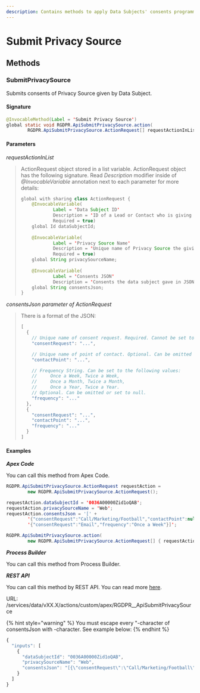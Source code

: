 ```yaml
---
description: Contains methods to apply Data Subjects' consents programmatically.
---
```


# Submit Privacy Source

## Methods <a id="methods"></a>

### SubmitPrivacySource  <a id="submitprivacysource"></a>

Submits consents of Privacy Source given by Data Subject.

#### Signature  <a id="signature"></a>

```java
@InvocableMethod(Label = 'Submit Privacy Source')
global static void RGDPR.ApiSubmitPrivacySource.action(
        RGDPR.ApiSubmitPrivacySource.ActionRequest[] requestActionInList)
```

#### Parameters  <a id="parameters"></a>

_requestActionInList_

> ActionRequest object stored in a list variable. ActionRequest object has the following signature. Read _Description_ modifier inside of _@InvocableVariable_ annotation next to each parameter for more details:
>
> ```java
> global with sharing class ActionRequest {
>     @InvocableVariable(
>             Label = 'Data Subject ID'
>             Description = 'ID of a Lead or Contact who is giving permissions'
>             Required = true)
>     global Id dataSubjectId;
> ​
>     @InvocableVariable(
>             Label = 'Privacy Source Name'
>             Description = 'Unique name of Privacy Source the giving permissions will be associated with'
>             Required = true)
>     global String privacySourceName;
> ​
>     @InvocableVariable(
>             Label = 'Consents JSON'
>             Description = 'Consents the data subject gave in JSON format')
>     global String consentsJson;
> }
> ```

_consentsJson parameter of ActionRequest_

> There is a format of the JSON:
>
> ```javascript
> [
>   {
>     // Unique name of consent request. Required. Cannot be set to null.
>     "consentRequest": "...",
>
>     // Unique name of point of contact. Optional. Can be omitted or set to null.
>     "contactPoint": "...",
>
>     // Frequency String. Can be set to the following values: 
>     //     Once a Week, Twice a Week, 
>     //     Once a Month, Twice a Month, 
>     //     Once a Year, Twice a Year.
>     // Optional. Can be omitted or set to null.
>     "frequency": "..."
>   },
>   {
>     "consentRequest": "...",
>     "contactPoint": "...",
>     "frequency": "..."
>   }
> ]
> ```

#### Examples  <a id="examples"></a>

_**Apex Code**_

You can call this method from Apex Code.

```java
RGDPR.ApiSubmitPrivacySource.ActionRequest requestAction =
        new RGDPR.ApiSubmitPrivacySource.ActionRequest();

requestAction.dataSubjectId = '0036A00000Zid1oQAB';
requestAction.privacySourceName = 'Web';
requestAction.consentsJson = '[' +
        '{"consentRequest":"Call/Marketing/Football","contactPoint":null,"frequency":null},' +
        '{"consentRequest":"Email","frequency":"Once a Week"}]';

RGDPR.ApiSubmitPrivacySource.action(
        new RGDPR.ApiSubmitPrivacySource.ActionRequest[] { requestAction });
```

_**Process Builder**_

You can call this method from Process Builder.

_**REST API**_

You can call this method by REST API. You can read more [here](https://developer.salesforce.com/docs/atlas.en-us.api_rest.meta/api_rest/resources_actions_invocable_custom.htm).

URL: /services/data/vXX.X/actions/custom/apex/RGDPR\_\_ApiSubmitPrivacySource

{% hint style="warning" %}
You must escape every "-character of consentsJson with -character. See example below:
{% endhint %}

```javascript
{
  "inputs": [
    {
      "dataSubjectId": "0036A00000Zid1oQAB",
      "privacySourceName": "Web",
      "consentsJson": "[{\"consentRequest\":\"Call/Marketing/Football\",\"contactPoint\":null,\"frequency\":null},{\"consentRequest\":\"Email\",\"frequency\":\"Once a Week\"}]"
    }
  ]
}
```

